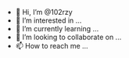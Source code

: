 - 👋 Hi, I’m @102rzy
- 👀 I’m interested in ...
- 🌱 I’m currently learning ...
- 💞️ I’m looking to collaborate on ...
- 📫 How to reach me ...

<!---
102rzy/102rzy is a ✨ special ✨ repository because its `README.md` (this file) appears on your GitHub profile.
You can click the Preview link to take a look at your changes.
--->

